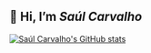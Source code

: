 <h2> 👋 Hi, I’m <i> Saúl Carvalho </i> </h2>

[![Saúl Carvalho's GitHub stats](https://github-readme-stats.vercel.app/api?username=anuraghazra)](https://github.com/saulcarvalho/github-readme-stats)
